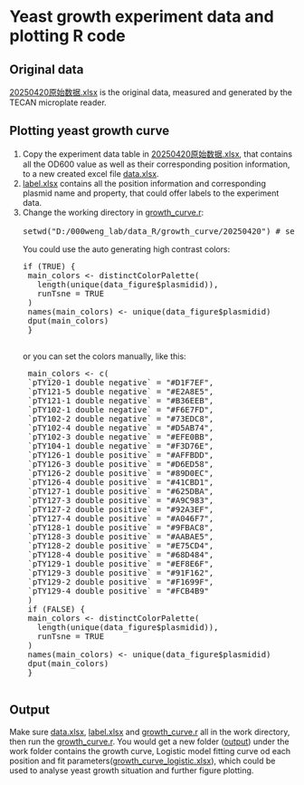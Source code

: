 # Yeast growth experiment data and plotting R code
## Original data
[20250420原始数据.xlsx](https://github.com/zlc2208/20250420/new/main/20250420原始数据.xlsx) is the original data, 
measured and generated by the TECAN microplate reader.
## Plotting yeast growth curve
1. Copy the experiment data table in [20250420原始数据.xlsx](https://github.com/zlc2208/20250420/new/main/20250420原始数据.xlsx),
   that contains all the OD600 value as well as their corresponding position information, to a new created excel file
   [data.xlsx](https://github.com/zlc2208/20250420/new/main/data.xlsx).
2. [label.xlsx](https://github.com/zlc2208/20250420/new/main/label.xlsx) contains all the position information and corresponding plasmid name and property, 
   that could offer labels to the experiment data.
3. Change the working directory in [growth_curve.r](https://github.com/zlc2208/20250420/new/main/growth_curve.r):
   <pre>setwd("D:/000weng_lab/data_R/growth_curve/20250420") # setwd() 函数用于设置工作目录</pre>
   You could use the auto generating high contrast colors:
   <pre>
   if (TRUE) {
    main_colors <- distinctColorPalette(
      length(unique(data_figure$plasmidid)),
      runTsne = TRUE
    )
    names(main_colors) <- unique(data_figure$plasmidid)
    dput(main_colors)
    }
    </pre>
    or you can set the colors manually, like this:
    <pre>
    main_colors <- c(
    `pTY120-1 double negative` = "#D1F7EF",
    `pTY121-5 double negative` = "#E2A8E5",
    `pTY121-1 double negative` = "#B36EEB",
    `pTY102-1 double negative` = "#F6E7FD",
    `pTY102-2 double negative` = "#73EDC8",
    `pTY102-4 double negative` = "#D5AB74",
    `pTY102-3 double negative` = "#EFE0BB",
    `pTY104-1 double negative` = "#F3D76E",
    `pTY126-1 double positive` = "#AFFBDD",
    `pTY126-3 double positive` = "#D6ED58",
    `pTY126-2 double positive` = "#89D0EC",
    `pTY126-4 double positive` = "#41CBD1",
    `pTY127-1 double positive` = "#625DBA",
    `pTY127-3 double positive` = "#A9C983",
    `pTY127-2 double positive` = "#92A3EF",
    `pTY127-4 double positive` = "#A046F7",
    `pTY128-1 double positive` = "#9FBAC8",
    `pTY128-3 double positive` = "#AABAE5",
    `pTY128-2 double positive` = "#E75CD4",
    `pTY128-4 double positive` = "#68D484",
    `pTY129-1 double positive` = "#EF8E6F",
    `pTY129-3 double positive` = "#91F162",
    `pTY129-2 double positive` = "#F1699F",
    `pTY129-4 double positive` = "#FCB4B9"
    )
    if (FALSE) {
    main_colors <- distinctColorPalette(
      length(unique(data_figure$plasmidid)),
      runTsne = TRUE
    )
    names(main_colors) <- unique(data_figure$plasmidid)
    dput(main_colors)
    }
    </pre>
## Output
   Make sure [data.xlsx](https://github.com/zlc2208/20250420/new/main/data.xlsx), [label.xlsx](https://github.com/zlc2208/20250420/new/main/label.xlsx) and 
   [growth_curve.r](https://github.com/zlc2208/20250420/new/main/growth_curve.r) all in the work directory, 
   then run the [growth_curve.r](https://github.com/zlc2208/20250420/new/main/growth_curve.r). You would get a new folder
   ([output](https://github.com/zlc2208/20250420/tree/main/output)) under the work folder contains the growth curve, Logistic model fitting curve od each position 
   and fit parameters([growth_curve_logistic.xlsx](https://github.com/zlc2208/20250420/blob/main/output/growth_curve_logistic.xlsx)), which could be used to analyse 
   yeast growth situation and further figure plotting.
